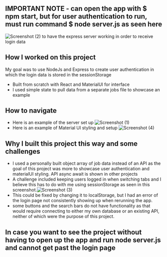 ## IMPORTANT NOTE - can open the app with $ npm start, but for user authentication to run, must run command $ node server.js as seen here 
![Screenshot (2)](https://user-images.githubusercontent.com/110861093/194638321-d81bd9d6-4ca1-4750-bf6d-6a281969a041.png)
to have the express server working in order to receive login data

## How I worked on this project

My goal was to use NodeJs and Express to create user authentication in which the login data is stored in the sessionStorage 
* Built from scratch with React and MaterialUI for interface
* I used simple state to pull data from a separate jobs file to showcase an example

## How to navigate
* Here is an example of the server set up ![Screenshot (1)](https://user-images.githubusercontent.com/110861093/194638304-2af6dd81-5320-4570-bc15-eb4f27b354c9.png)
* Here is an example of Material UI styling and setup ![Screenshot (4)](https://user-images.githubusercontent.com/110861093/194638330-ddf6106e-1582-4ae4-98c4-d495e43ef291.png)

## Why I built this project this way and some challenges
* I used a personally built object array of job data instead of an API as the goal of this project was more to showcase user authentication and materialUI styling. API async await is shown in other projects
* A challenge included keeping users logged in when switching tabs and I believe this has to do with me using sessionStorage as seen in this screenshot.![Screenshot (3)](https://user-images.githubusercontent.com/110861093/194638336-f12e9abb-3441-4db8-947f-75374f4cfc44.png)
* This could be fixed by changing it to localStorage, but I had an error of the login page not consistently showing up when rerunning the app.
* some buttons and the search bars do not have functionality as that would require connecting to either my own database or an existing API, neither of which were the purpose of this project.

## In case you want to see the project without having to open up the app and run node server.js and cannot get past the login page




